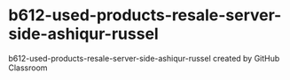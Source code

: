 # b612-used-products-resale-server-side-ashiqur-russel
b612-used-products-resale-server-side-ashiqur-russel created by GitHub Classroom
